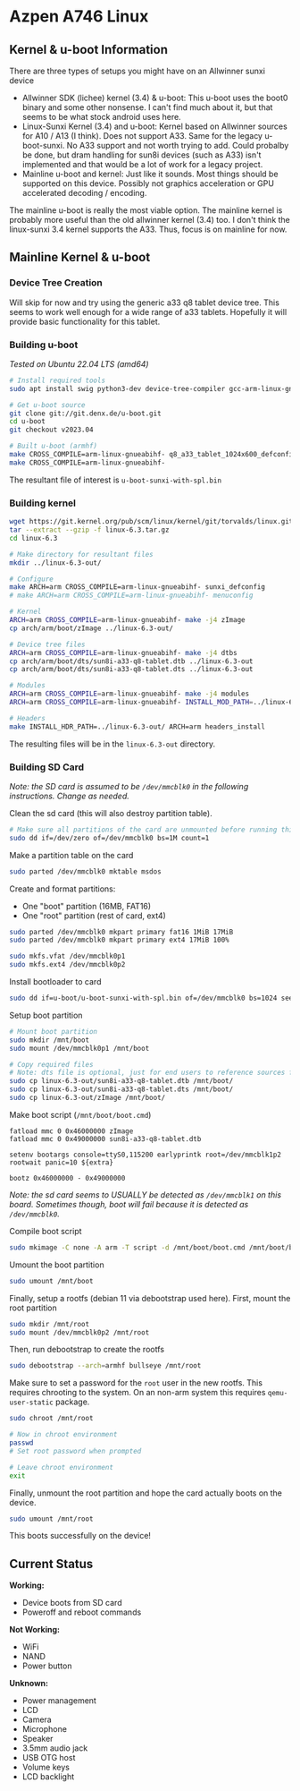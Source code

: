 # Azpen A746 Linux


## Kernel & u-boot Information

There are three types of setups you might have on an Allwinner sunxi device

- Allwinner SDK (lichee) kernel (3.4) & u-boot: This u-boot uses the boot0 binary and some other nonsense. I can't find much about it, but that seems to be what stock android uses here.
- Linux-Sunxi Kernel (3.4) and u-boot: Kernel based on Allwinner sources for A10 / A13 (I think). Does not support A33. Same for the legacy u-boot-sunxi. No A33 support and not worth trying to add. Could probalby be done, but dram handling for sun8i devices (such as A33) isn't implemented and that would be a lot of work for a legacy project.
- Mainline u-boot and kernel: Just like it sounds. Most things should be supported on this device. Possibly not graphics acceleration or GPU accelerated decoding / encoding.

The mainline u-boot is really the most viable option. The mainline kernel is probably more useful than the old allwinner kernel (3.4) too. I don't think the linux-sunxi 3.4 kernel supports the A33. Thus, focus is on mainline for now.


## Mainline Kernel & u-boot

### Device Tree Creation

Will skip for now and try using the generic a33 q8 tablet device tree. This seems to work well enough for a wide range of a33 tablets. Hopefully it will provide basic functionality for this tablet.


### Building u-boot

*Tested on Ubuntu 22.04 LTS (amd64)*

```sh
# Install required tools
sudo apt install swig python3-dev device-tree-compiler gcc-arm-linux-gnueabihf

# Get u-boot source
git clone git://git.denx.de/u-boot.git
cd u-boot
git checkout v2023.04

# Built u-boot (armhf)
make CROSS_COMPILE=arm-linux-gnueabihf- q8_a33_tablet_1024x600_defconfig
make CROSS_COMPILE=arm-linux-gnueabihf-
```

The resultant file of interest is `u-boot-sunxi-with-spl.bin`


### Building kernel

```sh
wget https://git.kernel.org/pub/scm/linux/kernel/git/torvalds/linux.git/snapshot/linux-6.3.tar.gz
tar --extract --gzip -f linux-6.3.tar.gz
cd linux-6.3

# Make directory for resultant files
mkdir ../linux-6.3-out/

# Configure
make ARCH=arm CROSS_COMPILE=arm-linux-gnueabihf- sunxi_defconfig
# make ARCH=arm CROSS_COMPILE=arm-linux-gnueabihf- menuconfig

# Kernel
ARCH=arm CROSS_COMPILE=arm-linux-gnueabihf- make -j4 zImage
cp arch/arm/boot/zImage ../linux-6.3-out/

# Device tree files
ARCH=arm CROSS_COMPILE=arm-linux-gnueabihf- make -j4 dtbs
cp arch/arm/boot/dts/sun8i-a33-q8-tablet.dtb ../linux-6.3-out
cp arch/arm/boot/dts/sun8i-a33-q8-tablet.dts ../linux-6.3-out

# Modules
ARCH=arm CROSS_COMPILE=arm-linux-gnueabihf- make -j4 modules
ARCH=arm CROSS_COMPILE=arm-linux-gnueabihf- INSTALL_MOD_PATH=../linux-6.3-out/ make modules modules_install

# Headers
make INSTALL_HDR_PATH=../linux-6.3-out/ ARCH=arm headers_install
```

The resulting files will be in the `linux-6.3-out` directory.


### Building SD Card

*Note: the SD card is assumed to be `/dev/mmcblk0` in the following instructions. Change as needed.*

Clean the sd card (this will also destroy partition table).

```sh
# Make sure all partitions of the card are unmounted before running this command
sudo dd if=/dev/zero of=/dev/mmcblk0 bs=1M count=1
```

Make a partition table on the card

```sh
sudo parted /dev/mmcblk0 mktable msdos
```

Create and format partitions:

- One "boot" partition (16MB, FAT16)
- One "root" partition (rest of card, ext4)

```sh
sudo parted /dev/mmcblk0 mkpart primary fat16 1MiB 17MiB
sudo parted /dev/mmcblk0 mkpart primary ext4 17MiB 100%

sudo mkfs.vfat /dev/mmcblk0p1
sudo mkfs.ext4 /dev/mmcblk0p2
```

Install bootloader to card

```sh
sudo dd if=u-boot/u-boot-sunxi-with-spl.bin of=/dev/mmcblk0 bs=1024 seek=8
```

Setup boot partition

```sh
# Mount boot partition
sudo mkdir /mnt/boot
sudo mount /dev/mmcblk0p1 /mnt/boot

# Copy required files
# Note: dts file is optional, just for end users to reference sources for the dtb file)
sudo cp linux-6.3-out/sun8i-a33-q8-tablet.dtb /mnt/boot/
sudo cp linux-6.3-out/sun8i-a33-q8-tablet.dts /mnt/boot/
sudo cp linux-6.3-out/zImage /mnt/boot/
```

Make boot script (`/mnt/boot/boot.cmd`)

```
fatload mmc 0 0x46000000 zImage
fatload mmc 0 0x49000000 sun8i-a33-q8-tablet.dtb

setenv bootargs console=ttyS0,115200 earlyprintk root=/dev/mmcblk1p2 rootwait panic=10 ${extra}

bootz 0x46000000 - 0x49000000
```

*Note: the sd card seems to USUALLY be detected as `/dev/mmcblk1` on this board. Sometimes though, boot will fail because it is detected as `/dev/mmcblk0`.*

Compile boot script

```sh
sudo mkimage -C none -A arm -T script -d /mnt/boot/boot.cmd /mnt/boot/boot.scr
```

Umount the boot partition

```sh
sudo umount /mnt/boot
```

Finally, setup a rootfs (debian 11 via debootstrap used here). First, mount the root partition

```sh
sudo mkdir /mnt/root
sudo mount /dev/mmcblk0p2 /mnt/root
```

Then, run debootstrap to create the rootfs

```sh
sudo debootstrap --arch=armhf bullseye /mnt/root
```

Make sure to set a password for the `root` user in the new rootfs. This requires chrooting to the system. On an non-arm system this requires `qemu-user-static` package.

```sh
sudo chroot /mnt/root

# Now in chroot environment
passwd
# Set root password when prompted

# Leave chroot environment
exit
```

Finally, unmount the root partition and hope the card actually boots on the device.

```sh
sudo umount /mnt/root
```


This boots successfully on the device!


## Current Status

**Working:**

- Device boots from SD card
- Poweroff and reboot commands


**Not Working:**

- WiFi
- NAND
- Power button


**Unknown:**

- Power management
- LCD
- Camera
- Microphone
- Speaker
- 3.5mm audio jack
- USB OTG host
- Volume keys
- LCD backlight
